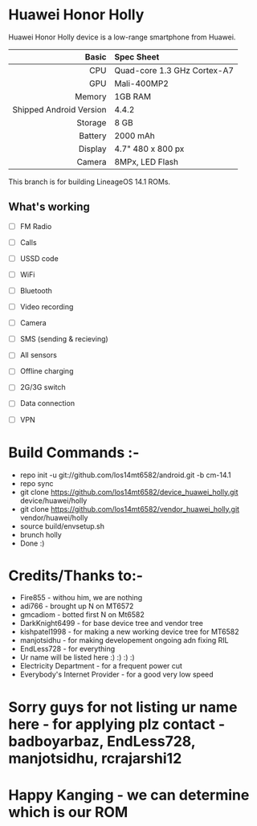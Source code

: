 # Huawei Honor Holly

Huawei Honor Holly device is a low-range smartphone from Huawei.

Basic   | Spec Sheet
-------:|:-------------------------
CPU     | Quad-core 1.3 GHz Cortex-A7
GPU     | Mali-400MP2
Memory  | 1GB RAM
Shipped Android Version | 4.4.2
Storage | 8 GB
Battery | 2000 mAh
Display | 4.7" 480 x 800 px
Camera  | 8MPx, LED Flash



This branch is for building LineageOS 14.1 ROMs.

## What's working
- [ ] FM Radio
- [ ] Calls
- [ ] USSD code
- [ ] WiFi
- [ ] Bluetooth
- [ ] Video recording
- [ ] Camera
- [ ] SMS (sending & recieving)
- [ ] All sensors
- [ ] Offline charging
- [ ] 2G/3G switch
- [ ] Data connection
- [ ] VPN


# Build Commands :-

  * repo init -u git://github.com/los14mt6582/android.git -b cm-14.1
  * repo sync
  * git clone https://github.com/los14mt6582/device_huawei_holly.git device/huawei/holly
  * git clone https://github.com/los14mt6582/vendor_huawei_holly.git vendor/huawei/holly
  * source build/envsetup.sh
  * brunch holly
  * Done :)
  
# Credits/Thanks to:-
  * Fire855 - withou him, we are nothing
  * adi766 - brought up N on MT6572
  * gmcadiom - botted first N on Mt6582
  * DarkKnight6499 - for base device tree and vendor tree
  * kishpatel1998 - for making a new working device tree for MT6582
  * manjotsidhu - for making developement ongoing adn fixing RIL
  * EndLess728 - for everything
  * Ur name will be listed here :) :) :) :)
  * Electricity Department - for a frequent power cut
  * Everybody's Internet Provider - for a good very low speed

# Sorry guys for not listing ur name here - for applying plz contact - badboyarbaz, EndLess728, manjotsidhu, rcrajarshi12

# Happy Kanging - we can determine which is our ROM 
